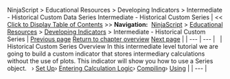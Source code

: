 ﻿
NinjaScript > Educational Resources > Developing Indicators > Intermediate - Historical Custom Data Series
Intermediate - Historical Custom Series<T>
| << [Click to Display Table of Contents](intermediate_-_historical_cust.md) >> **Navigation:**     [NinjaScript](ninjascript-1.md) > [Educational Resources](educational_resources-1.md) > [Developing Indicators](developing_indicators-1.md) > Intermediate - Historical Custom Series<T> | [Previous page](using5-1.md) [Return to chapter overview](developing_indicators-1.md) [Next page](set_up7-1.md) |
| --- | --- |
 
| Historical Custom Series<T> Overview In this intermediate level tutorial we are going to build a custom indicator that stores intermediary calculations without the use of plots. This indicator will show you how to use a Series<T> object.   › [Set Up](set_up7-1.md)› [Entering Calculation Logic](entering_calculation_logic4-1.md)› [Compiling](compiling4-1.md)› [Using](using4-1.md) |
| --- |

